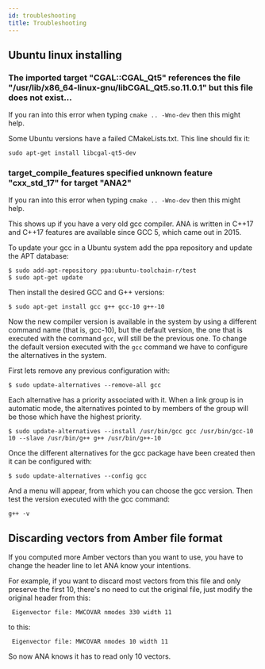 ```yaml
---
id: troubleshooting
title: Troubleshooting
---
```


## Ubuntu linux installing

### The imported target "CGAL::CGAL_Qt5" references the file "/usr/lib/x86_64-linux-gnu/libCGAL_Qt5.so.11.0.1" but this file does not exist...

If you ran into this error when typing `cmake .. -Wno-dev` then this might help.

Some Ubuntu versions have a failed CMakeLists.txt. This line should fix it:

```
sudo apt-get install libcgal-qt5-dev
```

### target_compile_features specified unknown feature "cxx_std_17" for target "ANA2"

If you ran into this error when typing `cmake .. -Wno-dev` then this might help.

This shows up if you have a very old gcc compiler. ANA is written in C++17 and C++17 features are available since GCC 5,
which came out in 2015.

To update your gcc in a Ubuntu system add the ppa repository and update the APT database:
```
$ sudo add-apt-repository ppa:ubuntu-toolchain-r/test
$ sudo apt-get update
```

Then install the desired GCC and G++ versions:

```
$ sudo apt-get install gcc g++ gcc-10 g++-10
```

Now the new compiler version is available in the system by using a different command name (that is, gcc-10), but the default version,
the one that is executed with the command `gcc`, will still be the previous one. To change the default version executed with the `gcc`
command we have to configure the alternatives in the system.

First lets remove any previous configuration with:

```
$ sudo update-alternatives --remove-all gcc
```

Each alternative has a priority associated with it. When a link group is in automatic mode, the alternatives pointed to by members
of the group will be those which have the highest priority.

```
$ sudo update-alternatives --install /usr/bin/gcc gcc /usr/bin/gcc-10 10 --slave /usr/bin/g++ g++ /usr/bin/g++-10
```

Once the different alternatives for the gcc package have been created then it can be configured with:

```
$ sudo update-alternatives --config gcc
```

And a menu will appear, from which you can choose the gcc version.
Then test the version executed with the gcc command:

```
g++ -v
```

## Discarding vectors from Amber file format

If you computed more Amber vectors than you want to use, you have to change the header line to let ANA know your intentions.

For example, if you want to discard most vectors from this file and only preserve the first 10, there's no need
to cut the original file, just modify the original header from this:

```
 Eigenvector file: MWCOVAR nmodes 330 width 11
```

to this:

```
 Eigenvector file: MWCOVAR nmodes 10 width 11
```

So now ANA knows it has to read only 10 vectors.
